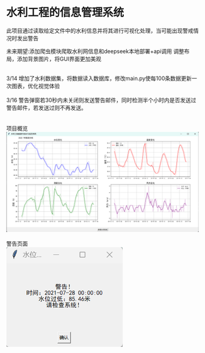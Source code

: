 # 水利工程的信息管理系统
此项目通过读取给定文件中的水利信息并将其进行可视化处理，当可能出现警戒情况时发出警告

未来期望:添加爬虫模块爬取水利网信息和deepseek本地部署+api调用
调整布局，添加背景图片，将GUI界面更加美观<br><br>

3/14 增加了水利数据集，将数据读入数据库，修改main.py使每100条数据更新一次图表，优化视觉体验<br><br>
3/16 警告弹窗若30秒内未关闭则发送警告邮件，同时检测半个小时内是否发送过警告邮件，若发送过则不再发送。<br><br><br>
项目概览<br>
![项目概览](https://github.com/GreypLa1n/Information-management-system-for-water-conservancy-projects/blob/main/images/project_overview.png?raw=true)<br><br>
警告页面<br>
![警告页面](https://github.com/GreypLa1n/Information-management-system-for-water-conservancy-projects/blob/main/images/project_warning.png?raw=true)
